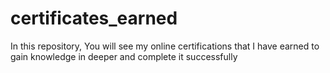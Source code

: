 # certificates_earned
In this repository, You will see my online certifications that I have earned to gain knowledge in deeper and complete it successfully
